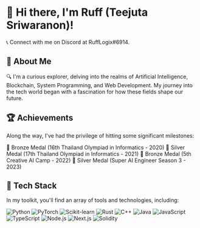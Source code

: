 # 👋 Hi there, I'm Ruff (Teejuta Sriwaranon)!

📞 Connect with me on Discord at RuffLogix#6914.

## 🐰 About Me

🔍 I'm a curious explorer, delving into the realms of Artificial Intelligence, Blockchain, System Programming, and Web Development. My journey into the tech world began with a fascination for how these fields shape our future.

## 🏆 Achievements

Along the way, I've had the privilege of hitting some significant milestones:

🥉 Bronze Medal (16th Thailand Olympiad in Informatics - 2020)
🥈 Silver Medal (17th Thailand Olympiad in Informatics - 2021)
🥉 Bronze Medal (5th Creative AI Camp - 2022)
🥈 Silver Medal (Super AI Engineer Season 3 - 2023)

## 🚀 Tech Stack

In my toolkit, you'll find an array of tools and technologies, including:

![Python](https://img.shields.io/badge/Python-3776AB?style=for-the-badge&logo=python&logoColor=white)
![PyTorch](https://img.shields.io/badge/PyTorch-EE4C2C?style=for-the-badge&logo=pytorch&logoColor=white)
![Scikit-learn](https://img.shields.io/badge/Scikit--learn-F7931E?style=for-the-badge&logo=scikit-learn&logoColor=white)
![Rust](https://img.shields.io/badge/Rust-E57300?style=for-the-badge&logo=rust&logoColor=white)
![C++](https://img.shields.io/badge/C++-4CAF50?style=for-the-badge&logo=cplusplus&logoColor=white)
![Java](https://img.shields.io/badge/Java-FF0000?style=for-the-badge&logo=java&logoColor=white)
![JavaScript](https://img.shields.io/badge/JavaScript-F7DF1E?style=for-the-badge&logo=javascript&logoColor=white)
![TypeScript](https://img.shields.io/badge/TypeScript-3178C6?style=for-the-badge&logo=typescript&logoColor=white)
![Node.js](https://img.shields.io/badge/Node.js-339933?style=for-the-badge&logo=node-dot-js&logoColor=white)
![Next.js](https://img.shields.io/badge/Next.js-000000?style=for-the-badge&logo=next-dot-js&logoColor=white)
![Solidity](https://img.shields.io/badge/Solidity-563C5C?style=for-the-badge&logo=solidity&logoColor=white)

